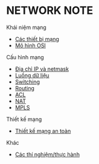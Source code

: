 # NETWORK NOTE

Khái niệm mạng

- [Các thiết bị mạng](../network_engineer_dream/1_network_devices/index.md)
- [Mô hình OSI](../network_engineer_dream/2_OSI_model_and_Protocol/index.md)

Cấu hình mạng

- [Địa chỉ IP và netmask](../network_engineer_dream/4_1_IPaddress_Netmask/index.md)
- [Luồng dữ liệu](../network_engineer_dream/5_DataFlow/index.md)
- [Switching](../network_engineer_dream/4_3_Switching/index.md)
- [Routing](../network_engineer_dream/4_4_Routing/index.md)
- [ACL](../network_engineer_dream/4_7_ACL/index.md)
- [NAT](../network_engineer_dream/4_5_NAT/index.md)
- [MPLS](../network_engineer_dream/4_6_MPLS/index.md)

Thiết kế mạng

- [Thiết kế mạng an toàn](../network_engineer_dream/6_secure_nework_design_principle/index.md)

Khác

- [Các thí nghiệm/thực hành](../network_engineer_dream/experiment/index.md)
